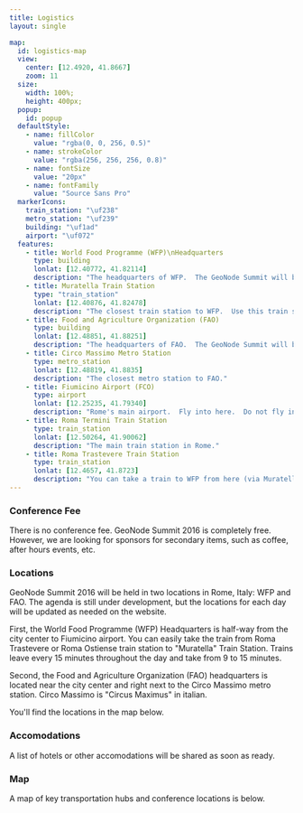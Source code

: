 ```yaml
---
title: Logistics
layout: single

map:
  id: logistics-map
  view:
    center: [12.4920, 41.8667]
    zoom: 11
  size:
    width: 100%;
    height: 400px;
  popup:
    id: popup
  defaultStyle:
    - name: fillColor
      value: "rgba(0, 0, 256, 0.5)"
    - name: strokeColor
      value: "rgba(256, 256, 256, 0.8)"
    - name: fontSize
      value: "20px"
    - name: fontFamily
      value: "Source Sans Pro"
  markerIcons:
    train_station: "\uf238"
    metro_station: "\uf239"
    building: "\uf1ad"
    airport: "\uf072"
  features:
    - title: World Food Programme (WFP)\nHeadquarters
      type: building
      lonlat: [12.40772, 41.82114]
      description: "The headquarters of WFP.  The GeoNode Summit will be held at WFP on Wednesday and Thursday."
    - title: Muratella Train Station
      type: "train_station"
      lonlat: [12.40876, 41.82478]
      description: "The closest train station to WFP.  Use this train station if you are using public transit to get to WFP."
    - title: Food and Agriculture Organization (FAO)
      type: building
      lonlat: [12.48851, 41.88251]
      description: "The headquarters of FAO.  The GeoNode Summit will be held at FAO on Monday, Tuesday, and Friday."
    - title: Circo Massimo Metro Station
      type: metro_station
      lonlat: [12.48819, 41.8835]
      description: "The closest metro station to FAO."
    - title: Fiumicino Airport (FCO)
      type: airport
      lonlat: [12.25235, 41.79340]
      description: "Rome's main airport.  Fly into here.  Do not fly into Ciampino unless you really know what you are doing."
    - title: Roma Termini Train Station
      type: train_station
      lonlat: [12.50264, 41.90062]
      description: "The main train station in Rome."
    - title: Roma Trastevere Train Station
      type: train_station
      lonlat: [12.4657, 41.8723]
      description: "You can take a train to WFP from here (via Muratella train station).  Train arrives on platform 5 (in italian Binario 5) toward Fiumicino Airport."
---
```


### Conference Fee

There is no conference fee.  GeoNode Summit 2016 is completely free.  However, we are looking for sponsors for secondary items, such as coffee, after hours events, etc.

### Locations

GeoNode Summit 2016 will be held in two locations in Rome, Italy: WFP and FAO.  The agenda is still under development, but the locations for each day will be updated as needed on the website.

First, the World Food Programme (WFP) Headquarters is half-way from the city center to Fiumicino airport.  You can easily take the train from Roma Trastevere or Roma Ostiense train station to "Muratella" Train Station.  Trains leave every 15 minutes throughout the day and take from 9 to 15 minutes.

Second, the Food and Agriculture Organization (FAO) headquarters is located near the city center and right next to the Circo Massimo metro station.  Circo Massimo is "Circus Maximus" in italian.

You'll find the locations in the map below.

### Accomodations

A list of hotels or other accomodations will be shared as soon as ready.

### Map

A map of key transportation hubs and conference locations is below.
